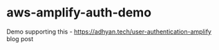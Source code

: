 # aws-amplify-auth-demo
Demo supporting this - https://adhyan.tech/user-authentication-amplify blog post
